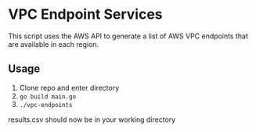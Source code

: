 # VPC Endpoint Services

This script uses the AWS API to generate a list of AWS VPC endpoints that are available in each region.

## Usage

1. Clone repo and enter directory
2. `go build main.go`
3. `./vpc-endpoints`

results.csv should now be in your working directory

